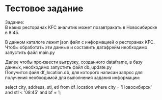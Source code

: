 # Тестовое задание
Задание:  
В каких ресторанах KFC аналитик может позавтракать в Новосибирске в 8:45.  
  
В данном каталоге лежит json файл с информацией о ресторанах KFC.  
Чтобы обработать эти данные и составить датафрейм необходимо запустить файл main.py  
  
Далее чтобы произвести выгрузку, созданного dataframe, в базу данных, необходимо запустить файл db_update.py  
Получится файл df_location.db, для которого написан запрос для получения необходимой для выполнения задания информации:  
  
select city, address, stl, etl from df_location where city = 'Новосибирск' and stl < '08:45' and bf = 1;
